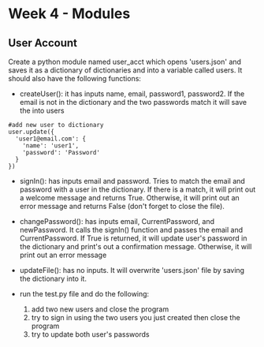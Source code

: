 # Week 4 - Modules

## User Account

Create a python module named user_acct which opens 'users.json' and saves it as a dictionary of dictionaries and into a variable called users. It should also have the following functions:
  - createUser(): it has inputs name, email, password1, password2. If the email is not in the dictionary and the two passwords match it will save the into users

  ```shell
  #add new user to dictionary
  user.update({
    'user1@email.com': {
      'name': 'user1',
      'password': 'Password'
    }
  })

  ```

  - signIn(): has inputs email and password. Tries to match the email and password with a user in the dictionary. If there is a match, it will print out a welcome message and returns True. Otherwise, it will print out an error message and returns False (don't forget to close the file).

  - changePassword(): has inputs email, CurrentPassword, and newPassword. It calls the signIn() function and passes the email and CurrentPassword. If True is returned, it will update user's password in the dictionary and print's out a confirmation message. Otherwise, it will print out an error message

  - updateFile(): has no inputs. It will overwrite 'users.json' file by saving the dictionary into it.

  - run the test.py file and do the following:
    1) add two new users and close the program
    2) try to sign in using the two users you just created then close the program
    3) try to update both user's passwords
